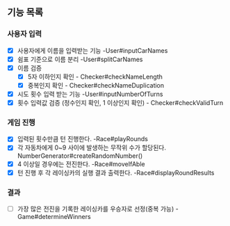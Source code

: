 
## 기능 목록

### 사용자 입력
- [x] 사용자에게 이름을 입력받는 기능 -User#inputCarNames
- [x] 쉼표 기준으로 이름 분리 -User#splitCarNames
- [x] 이름 검증 
  - [x] 5자 이하인지 확인 -
    Checker#checkNameLength
  - [x] 중복인지 확인 -
    Checker#checkNameDuplication
- [x] 시도 횟수 입력 받는 기능 -User#inputNumberOfTurns
- [x] 횟수 입력값 검증 (정수인지 확인, 1 이상인지 확인) -
  Checker#checkValidTurn

### 게임 진행
- [x] 입력된 횟수만큼 턴 진행한다. -Race#playRounds
- [x] 각 자동차에게 0~9 사이에 발생하는 무작위 수가 할당된다. NumberGenerator#createRandomNumber()
- [x] 4 이상일 경우에는 전진한다. -Race#moveIfAble
- [x] 턴 진행 후 각 레이싱카의 실행 결과 출력한다. -Race#displayRoundResults

### 결과
- [ ] 가장 많은 전진을 기록한 레이싱카를 우승자로 선정(중복 가능) -Game#determineWinners
